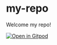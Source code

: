 # my-repo

Welcome my repo!

[![Open in Gitpod](https://gitpod.io/button/open-in-gitpod.svg)](https://gitpod.io/#https://github.com/Moshests/my-repo)
